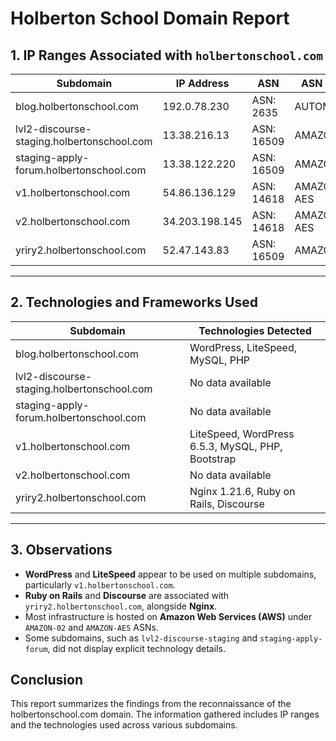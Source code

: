 # Holberton School Domain Report

## 1. IP Ranges Associated with `holbertonschool.com`

| Subdomain                             | IP Address       | ASN        | ASN Name         | Location          |
|---------------------------------------|------------------|------------|------------------|-------------------|
| blog.holbertonschool.com              | 192.0.78.230     | ASN: 2635  | AUTOMATTIC       | United States     |
| lvl2-discourse-staging.holbertonschool.com | 13.38.216.13  | ASN: 16509 | AMAZON-02        | France            |
| staging-apply-forum.holbertonschool.com   | 13.38.122.220 | ASN: 16509 | AMAZON-02        | France            |
| v1.holbertonschool.com                | 54.86.136.129    | ASN: 14618 | AMAZON-AES       | United States     |
| v2.holbertonschool.com                | 34.203.198.145   | ASN: 14618 | AMAZON-AES       | United States     |
| yriry2.holbertonschool.com            | 52.47.143.83     | ASN: 16509 | AMAZON-02        | France            |

---

## 2. Technologies and Frameworks Used

| Subdomain                             | Technologies Detected                  |
|---------------------------------------|---------------------------------------|
| blog.holbertonschool.com              | WordPress, LiteSpeed, MySQL, PHP      |
| lvl2-discourse-staging.holbertonschool.com | No data available                   |
| staging-apply-forum.holbertonschool.com   | No data available                   |
| v1.holbertonschool.com                | LiteSpeed, WordPress 6.5.3, MySQL, PHP, Bootstrap |
| v2.holbertonschool.com                | No data available                    |
| yriry2.holbertonschool.com            | Nginx 1.21.6, Ruby on Rails, Discourse |

---

## 3. Observations
- **WordPress** and **LiteSpeed** appear to be used on multiple subdomains, particularly `v1.holbertonschool.com`.
- **Ruby on Rails** and **Discourse** are associated with `yriry2.holbertonschool.com`, alongside **Nginx**.
- Most infrastructure is hosted on **Amazon Web Services (AWS)** under `AMAZON-02` and `AMAZON-AES` ASNs.
- Some subdomains, such as `lvl2-discourse-staging` and `staging-apply-forum`, did not display explicit technology details.

## Conclusion

This report summarizes the findings from the reconnaissance of the holbertonschool.com domain. The information gathered includes IP ranges and the technologies used across various subdomains.